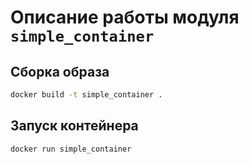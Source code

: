 # Описание работы модуля `simple_container`

## Сборка образа

```bash
docker build -t simple_container .
```

## Запуск контейнера

```bash
docker run simple_container
```
